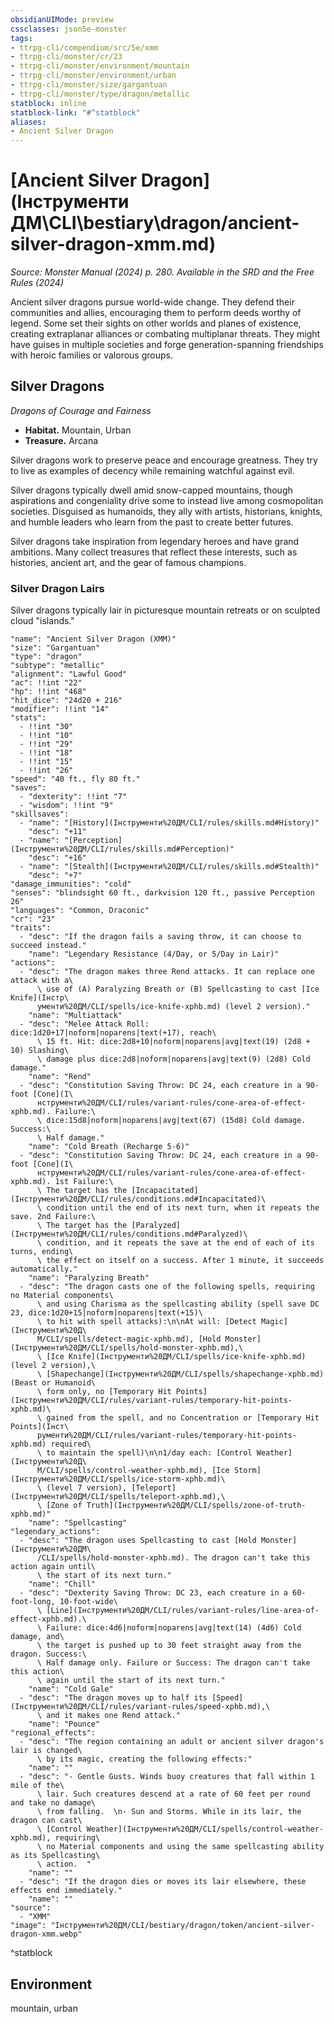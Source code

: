 ```yaml
---
obsidianUIMode: preview
cssclasses: json5e-monster
tags:
- ttrpg-cli/compendium/src/5e/xmm
- ttrpg-cli/monster/cr/23
- ttrpg-cli/monster/environment/mountain
- ttrpg-cli/monster/environment/urban
- ttrpg-cli/monster/size/gargantuan
- ttrpg-cli/monster/type/dragon/metallic
statblock: inline
statblock-link: "#^statblock"
aliases:
- Ancient Silver Dragon
---
```

# [Ancient Silver Dragon](Інструменти ДМ\CLI\bestiary\dragon/ancient-silver-dragon-xmm.md)
*Source: Monster Manual (2024) p. 280. Available in the <span title='Systems Reference Document (5.2)'>SRD</span> and the Free Rules (2024)*  

Ancient silver dragons pursue world-wide change. They defend their communities and allies, encouraging them to perform deeds worthy of legend. Some set their sights on other worlds and planes of existence, creating extraplanar alliances or combating multiplanar threats. They might have guises in multiple societies and forge generation-spanning friendships with heroic families or valorous groups.

## Silver Dragons

*Dragons of Courage and Fairness*

- **Habitat.** Mountain, Urban  
- **Treasure.** Arcana  

Silver dragons work to preserve peace and encourage greatness. They try to live as examples of decency while remaining watchful against evil.

Silver dragons typically dwell amid snow-capped mountains, though aspirations and congeniality drive some to instead live among cosmopolitan societies. Disguised as humanoids, they ally with artists, historians, knights, and humble leaders who learn from the past to create better futures.

Silver dragons take inspiration from legendary heroes and have grand ambitions. Many collect treasures that reflect these interests, such as histories, ancient art, and the gear of famous champions.

### Silver Dragon Lairs

Silver dragons typically lair in picturesque mountain retreats or on sculpted cloud "islands."

```statblock
"name": "Ancient Silver Dragon (XMM)"
"size": "Gargantuan"
"type": "dragon"
"subtype": "metallic"
"alignment": "Lawful Good"
"ac": !!int "22"
"hp": !!int "468"
"hit_dice": "24d20 + 216"
"modifier": !!int "14"
"stats":
  - !!int "30"
  - !!int "10"
  - !!int "29"
  - !!int "18"
  - !!int "15"
  - !!int "26"
"speed": "40 ft., fly 80 ft."
"saves":
  - "dexterity": !!int "7"
  - "wisdom": !!int "9"
"skillsaves":
  - "name": "[History](Інструменти%20ДМ/CLI/rules/skills.md#History)"
    "desc": "+11"
  - "name": "[Perception](Інструменти%20ДМ/CLI/rules/skills.md#Perception)"
    "desc": "+16"
  - "name": "[Stealth](Інструменти%20ДМ/CLI/rules/skills.md#Stealth)"
    "desc": "+7"
"damage_immunities": "cold"
"senses": "blindsight 60 ft., darkvision 120 ft., passive Perception 26"
"languages": "Common, Draconic"
"cr": "23"
"traits":
  - "desc": "If the dragon fails a saving throw, it can choose to succeed instead."
    "name": "Legendary Resistance (4/Day, or 5/Day in Lair)"
"actions":
  - "desc": "The dragon makes three Rend attacks. It can replace one attack with a\
      \ use of (A) Paralyzing Breath or (B) Spellcasting to cast [Ice Knife](Інстр\
      ументи%20ДМ/CLI/spells/ice-knife-xphb.md) (level 2 version)."
    "name": "Multiattack"
  - "desc": "Melee Attack Roll: dice:1d20+17|noform|noparens|text(+17), reach\
      \ 15 ft. Hit: dice:2d8+10|noform|noparens|avg|text(19) (2d8 + 10) Slashing\
      \ damage plus dice:2d8|noform|noparens|avg|text(9) (2d8) Cold damage."
    "name": "Rend"
  - "desc": "Constitution Saving Throw: DC 24, each creature in a 90-foot [Cone](І\
      нструменти%20ДМ/CLI/rules/variant-rules/cone-area-of-effect-xphb.md). Failure:\
      \ dice:15d8|noform|noparens|avg|text(67) (15d8) Cold damage. Success:\
      \ Half damage."
    "name": "Cold Breath (Recharge 5-6)"
  - "desc": "Constitution Saving Throw: DC 24, each creature in a 90-foot [Cone](І\
      нструменти%20ДМ/CLI/rules/variant-rules/cone-area-of-effect-xphb.md). 1st Failure:\
      \ The target has the [Incapacitated](Інструменти%20ДМ/CLI/rules/conditions.md#Incapacitated)\
      \ condition until the end of its next turn, when it repeats the save. 2nd Failure:\
      \ The target has the [Paralyzed](Інструменти%20ДМ/CLI/rules/conditions.md#Paralyzed)\
      \ condition, and it repeats the save at the end of each of its turns, ending\
      \ the effect on itself on a success. After 1 minute, it succeeds automatically."
    "name": "Paralyzing Breath"
  - "desc": "The dragon casts one of the following spells, requiring no Material components\
      \ and using Charisma as the spellcasting ability (spell save DC 23, dice:1d20+15|noform|noparens|text(+15)\
      \ to hit with spell attacks):\n\nAt will: [Detect Magic](Інструменти%20Д\
      М/CLI/spells/detect-magic-xphb.md), [Hold Monster](Інструменти%20ДМ/CLI/spells/hold-monster-xphb.md),\
      \ [Ice Knife](Інструменти%20ДМ/CLI/spells/ice-knife-xphb.md) (level 2 version),\
      \ [Shapechange](Інструменти%20ДМ/CLI/spells/shapechange-xphb.md) (Beast or Humanoid\
      \ form only, no [Temporary Hit Points](Інструменти%20ДМ/CLI/rules/variant-rules/temporary-hit-points-xphb.md)\
      \ gained from the spell, and no Concentration or [Temporary Hit Points](Інст\
      рументи%20ДМ/CLI/rules/variant-rules/temporary-hit-points-xphb.md) required\
      \ to maintain the spell)\n\n1/day each: [Control Weather](Інструменти%20Д\
      М/CLI/spells/control-weather-xphb.md), [Ice Storm](Інструменти%20ДМ/CLI/spells/ice-storm-xphb.md)\
      \ (level 7 version), [Teleport](Інструменти%20ДМ/CLI/spells/teleport-xphb.md),\
      \ [Zone of Truth](Інструменти%20ДМ/CLI/spells/zone-of-truth-xphb.md)"
    "name": "Spellcasting"
"legendary_actions":
  - "desc": "The dragon uses Spellcasting to cast [Hold Monster](Інструменти%20ДМ\
      /CLI/spells/hold-monster-xphb.md). The dragon can't take this action again until\
      \ the start of its next turn."
    "name": "Chill"
  - "desc": "Dexterity Saving Throw: DC 23, each creature in a 60-foot-long, 10-foot-wide\
      \ [Line](Інструменти%20ДМ/CLI/rules/variant-rules/line-area-of-effect-xphb.md).\
      \ Failure: dice:4d6|noform|noparens|avg|text(14) (4d6) Cold damage, and\
      \ the target is pushed up to 30 feet straight away from the dragon. Success:\
      \ Half damage only. Failure or Success: The dragon can't take this action\
      \ again until the start of its next turn."
    "name": "Cold Gale"
  - "desc": "The dragon moves up to half its [Speed](Інструменти%20ДМ/CLI/rules/variant-rules/speed-xphb.md),\
      \ and it makes one Rend attack."
    "name": "Pounce"
"regional_effects":
  - "desc": "The region containing an adult or ancient silver dragon's lair is changed\
      \ by its magic, creating the following effects:"
    "name": ""
  - "desc": "- Gentle Gusts. Winds buoy creatures that fall within 1 mile of the\
      \ lair. Such creatures descend at a rate of 60 feet per round and take no damage\
      \ from falling.  \n- Sun and Storms. While in its lair, the dragon can cast\
      \ [Control Weather](Інструменти%20ДМ/CLI/spells/control-weather-xphb.md), requiring\
      \ no Material components and using the same spellcasting ability as its Spellcasting\
      \ action.  "
    "name": ""
  - "desc": "If the dragon dies or moves its lair elsewhere, these effects end immediately."
    "name": ""
"source":
  - "XMM"
"image": "Інструменти%20ДМ/CLI/bestiary/dragon/token/ancient-silver-dragon-xmm.webp"
```
^statblock

## Environment

mountain, urban